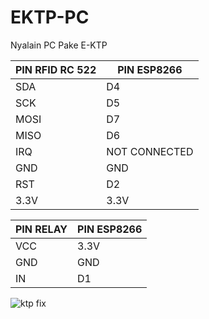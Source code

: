 # EKTP-PC
Nyalain PC Pake E-KTP

| PIN RFID RC 522  | PIN ESP8266 |
| ------------- | ------------- |
| SDA  | D4  |
| SCK  | D5  |
| MOSI  | D7  |
| MISO  | D6  |
| IRQ  | NOT CONNECTED  |
| GND  | GND  |
| RST | D2  |
| 3.3V  | 3.3V  |

| PIN RELAY  | PIN ESP8266 |
| ------------- | ------------- |
| VCC  | 3.3V  |
| GND  | GND  |
| IN  | D1  |
![ktp fix](https://github.com/ngulikom/EKTP-PC/assets/147029014/b10f41c8-8209-454b-89ba-a2f591f8b81b)
